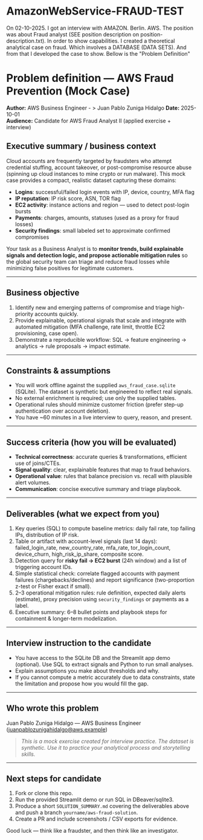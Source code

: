# AmazonWebService-FRAUD-TEST

On 02-10-2025. I got an interview with AMAZON. Berlin. AWS. The position was about Fraud analyst (SEE position description on position-description.txt).
In order to show capabilities. I created a theoretical analytical case on fraud. Which involves a DATABASE (DATA SETS). And from that I developed the case to show. 
Bellow is the "Problem Definition"

# Problem definition — AWS Fraud Prevention (Mock Case)

**Author:** AWS Business Engineer - > Juan Pablo Zuniga Hidalgo
**Date:** 2025-10-01  
**Audience:** Candidate for AWS Fraud Analyst II (applied exercise + interview)

## Executive summary / business context
Cloud accounts are frequently targeted by fraudsters who attempt credential stuffing, account takeover, or post-compromise resource abuse (spinning up cloud instances to mine crypto or run malware). This mock case provides a compact, realistic dataset capturing these domains:

- **Logins**: successful/failed login events with IP, device, country, MFA flag  
- **IP reputation**: IP risk score, ASN, TOR flag  
- **EC2 activity**: instance actions and region — used to detect post-login bursts  
- **Payments**: charges, amounts, statuses (used as a proxy for fraud losses)  
- **Security findings**: small labeled set to approximate confirmed compromises

Your task as a Business Analyst is to **monitor trends, build explainable signals and detection logic, and propose actionable mitigation rules** so the global security team can triage and reduce fraud losses while minimizing false positives for legitimate customers.

---

## Business objective
1. Identify new and emerging patterns of compromise and triage high-priority accounts quickly.  
2. Provide explainable, operational signals that scale and integrate with automated mitigation (MFA challenge, rate limit, throttle EC2 provisioning, case open).  
3. Demonstrate a reproducible workflow: SQL → feature engineering → analytics → rule proposals → impact estimate.

---

## Constraints & assumptions
- You will work offline against the supplied `aws_fraud_case.sqlite` (SQLite). The dataset is synthetic but engineered to reflect real signals.
- No external enrichment is required; use only the supplied tables.
- Operational rules should minimize customer friction (prefer step-up authentication over account deletion).
- You have ~60 minutes in a live interview to query, reason, and present.

---

## Success criteria (how you will be evaluated)
- **Technical correctness**: accurate queries & transformations, efficient use of joins/CTEs.  
- **Signal quality**: clear, explainable features that map to fraud behaviors.  
- **Operational value**: rules that balance precision vs. recall with plausible alert volumes.  
- **Communication**: concise executive summary and triage playbook.

---

## Deliverables (what we expect from you)
1. Key queries (SQL) to compute baseline metrics: daily fail rate, top failing IPs, distribution of IP risk.  
2. Table or artifact with account-level signals (last 14 days): failed_login_rate, new_country_rate, mfa_rate, tor_login_count, device_churn, high_risk_ip_share, composite score.  
3. Detection query for **risky fail → EC2 burst** (24h window) and a list of triggering account IDs.  
4. Simple statistical check: correlate flagged accounts with payment failures (chargebacks/declines) and report significance (two-proportion z-test or Fisher exact if small).  
5. 2–3 operational mitigation rules: rule definition, expected daily alerts (estimate), proxy precision using `security_findings` or payments as a label.  
6. Executive summary: 6–8 bullet points and playbook steps for containment & longer-term modelization.

---

## Interview instruction to the candidate
- You have access to the SQLite DB and the Streamlit app demo (optional). Use SQL to extract signals and Python to run small analyses.  
- Explain assumptions you make about thresholds and why.  
- If you cannot compute a metric accurately due to data constraints, state the limitation and propose how you would fill the gap.

---

## Who wrote this problem
Juan Pablo Zuniga Hidalgo — AWS Business Engineer (juanpablozunigahidalgo@aws.example)  
> *This is a mock exercise created for interview practice. The dataset is synthetic. Use it to practice your analytical process and storytelling skills.*

---

## Next steps for candidate
1. Fork or clone this repo.  
2. Run the provided Streamlit demo or run SQL in DBeaver/sqlite3.  
3. Produce a short `SOLUTION_SUMMARY.md` covering the deliverables above and push a branch `yourname/aws-fraud-solution`.  
4. Create a PR and include screenshots / CSV exports for evidence.

Good luck — think like a fraudster, and then think like an investigator.
